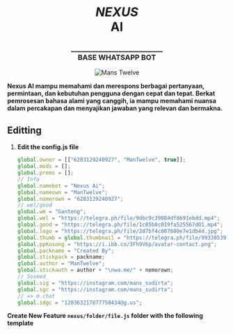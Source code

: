 <div align="center">
    <h1>
	    <i>NEXUS</i> </br> AI
    </h1>
    <h3>
        ___________________________</br>
        BASE WHATSAPP BOT
    </h3>
    <img src="https://telegra.ph/file/6400eac37bbd824d1682a.jpg" alt="Mans Twelve"/>
</div>

**Nexus AI mampu memahami dan merespons berbagai pertanyaan, permintaan, dan kebutuhan pengguna dengan cepat dan tepat. Berkat pemrosesan bahasa alami yang canggih, ia mampu memahami nuansa dalam percakapan dan menyajikan jawaban yang relevan dan bermakna.**


## Editting

1. **Edit the config.js file**

   ```javascript
   global.owner = [["6283129240927", "ManTwelve", true]];
   global.mods = [];
   global.prems = [];
   // Info
   global.namebot = "Nexus Ai";
   global.nameown = "ManTwelve";
   global.nomorown = "6283129240927";
   // wel/good
   global.wm = "Ganteng";
   global.wel = "https://telegra.ph/file/9dbc9c39084df8691ebdd.mp4";
   global.good = "https://telegra.ph/file/1c05b8c019fa525567d01.mp4";
   global.logo = "https://telegra.ph/file/2d7bf4c007600e7e1db4d.jpg";
   global.thumb = global.thumbnail = "https://telegra.ph/file/99338539431b7fb74e7f9.jpg";
   global.ppKosong = "https://i.ibb.co/3Fh9V6p/avatar-contact.png";
   global.packname = "Created By";
   global.stickpack = packname;
   global.author = "ManTwelve";
   global.stickauth = author + "\nwa.me/" + nomorown;
   // Sosmed
   global.sig = "https://instagram.com/mans_sudirta";
   global.sgc = "https://instagram.com/mans_sudirta";
   // => m.chat
   global.idgc = "120363217877758434@g.us";
   ```

**Create New Feature `nexus/folder/file.js` folder with the following template**
